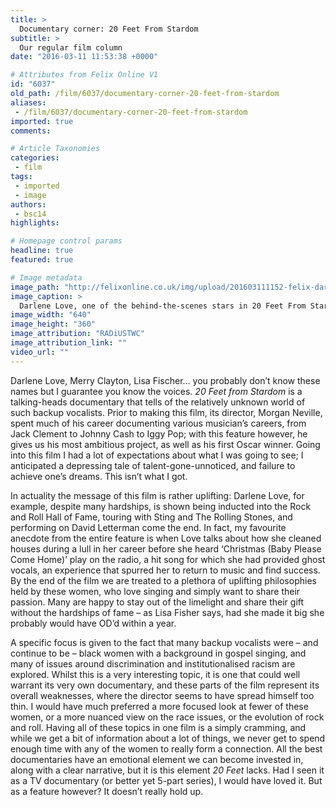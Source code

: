 ```yaml
---
title: >
  Documentary corner: 20 Feet From Stardom
subtitle: >
  Our regular film column
date: "2016-03-11 11:53:38 +0000"

# Attributes from Felix Online V1
id: "6037"
old_path: /film/6037/documentary-corner-20-feet-from-stardom
aliases:
 - /film/6037/documentary-corner-20-feet-from-stardom
imported: true
comments:

# Article Taxonomies
categories:
 - film
tags:
 - imported
 - image
authors:
 - bsc14
highlights:

# Homepage control params
headline: true
featured: true

# Image metadata
image_path: "http://felixonline.co.uk/img/upload/201603111152-felix-darlene-love-in-20-feet-from-stardom-courtesy-of-radius-twc1.jpg"
image_caption: >
  Darlene Love, one of the behind-the-scenes stars in 20 Feet From Stardom.
image_width: "640"
image_height: "360"
image_attribution: "RADiUSTWC"
image_attribution_link: ""
video_url: ""
---
```


Darlene Love, Merry Clayton, Lisa Fischer… you probably don’t know these names but I guarantee you know the voices. _20 Feet from Stardom_ is a talking-heads documentary that tells of the relatively unknown world of such backup vocalists. Prior to making this film, its director, Morgan Neville, spent much of his career documenting various musician’s careers, from Jack Clement to Johnny Cash to Iggy Pop; with this feature however, he gives us his most ambitious project, as well as his first Oscar winner. Going into this film I had a lot of expectations about what I was going to see; I anticipated a depressing tale of talent-gone-unnoticed, and failure to achieve one’s dreams. This isn’t what I got.

In actuality the message of this film is rather uplifting: Darlene Love, for example, despite many hardships, is shown being inducted into the Rock and Roll Hall of Fame, touring with Sting and The Rolling Stones, and performing on David Letterman come the end. In fact, my favourite anecdote from the entire feature is when Love talks about how she cleaned houses during a lull in her career before she heard ‘Christmas (Baby Please Come Home)’ play on the radio, a hit song for which she had provided ghost vocals, an experience that spurred her to return to music and find success. By the end of the film we are treated to a plethora of uplifting philosophies held by these women, who love singing and simply want to share their passion. Many are happy to stay out of the limelight and share their gift without the hardships of fame – as Lisa Fisher says, had she made it big she probably would have OD’d within a year.

A specific focus is given to the fact that many backup vocalists were – and continue to be – black women with a background in gospel singing, and many of issues around discrimination and institutionalised racism are explored. Whilst this is a very interesting topic, it is one that could well warrant its very own documentary, and these parts of the film represent its overall weaknesses, where the director seems to have spread himself too thin. I would have much preferred a more focused look at fewer of these women, or a more nuanced view on the race issues, or the evolution of rock and roll. Having all of these topics in one film is a simply cramming, and while we get a bit of information about a lot of things, we never get to spend enough time with any of the women to really form a connection. All the best documentaries have an emotional element we can become invested in, along with a clear narrative, but it is this element _20 Feet_ lacks. Had I seen it as a TV documentary (or better yet 5-part series), I would have loved it. But as a feature however? It doesn’t really hold up.
